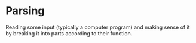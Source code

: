 # Parsing

Reading some input (typically a computer program) and making sense of it by breaking it into parts according to their function.
